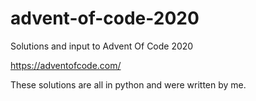 # advent-of-code-2020
Solutions and input to Advent Of Code 2020

https://adventofcode.com/

These solutions are all in python and were written by me.